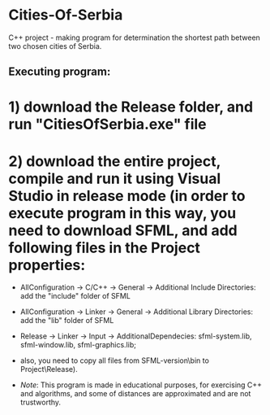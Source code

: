 # Cities-Of-Serbia
C++ project - making program for determination the shortest path between two chosen cities of Serbia.

## Executing program:
# 1) download the Release folder, and run "CitiesOfSerbia.exe" file
# 2) download the entire project, compile and run it using Visual Studio in release mode (in order to execute program in this way, you need to download SFML, and add following files in the Project properties:
* AllConfiguration -> C/C++ -> General -> Additional Include Directories: add the "include" folder of SFML
* AllConfiguration -> Linker -> General -> Additional Library Directories: add the "lib" folder of SFML
* Release -> Linker -> Input -> AdditionalDependecies: sfml-system.lib, sfml-window.lib, sfml-graphics.lib;
* also, you need to copy all files from SFML-version\bin to Project\Release).

* *Note*: This program is made in educational purposes, for exercising C++ and algorithms, and some of distances are approximated and are not trustworthy.
